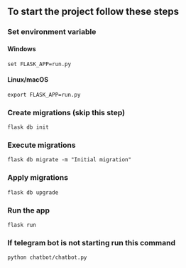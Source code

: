 ## To start the project follow these steps

### Set environment variable

#### Windows
```
set FLASK_APP=run.py
```

#### Linux/macOS
```
export FLASK_APP=run.py
```

### Create migrations (skip this step)
```
flask db init
```

### Execute migrations
```
flask db migrate -m "Initial migration"
```

### Apply migrations
```
flask db upgrade
```

### Run the app
```
flask run
```

### If telegram bot is not starting run this command
```
python chatbot/chatbot.py
```
